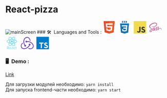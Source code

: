 # **React-pizza**
<img width="1470" alt="mainScreen" src="https://github.com/qookieFaitPipi/react-pizza/assets/58183484/8565f36f-5a2e-4460-9a3c-784384958c02">
### 🛠 &nbsp;Languages and Tools :
<img src="https://github.com/devicons/devicon/blob/master/icons/html5/html5-original.svg" title="HTML5" alt="HTML" width="40" height="40"/>&nbsp;
<img src="https://github.com/devicons/devicon/blob/master/icons/css3/css3-plain-wordmark.svg"  title="CSS3" alt="CSS" width="40" height="40"/>&nbsp;
<img src="https://github.com/devicons/devicon/blob/master/icons/javascript/javascript-original.svg" title="JavaScript" alt="JavaScript" width="40" height="40"/>&nbsp;
<img src="https://github.com/devicons/devicon/blob/master/icons/sass/sass-original.svg" title="sass" alt="sass" width="40" height="40"/>&nbsp;
<img src="https://github.com/devicons/devicon/blob/master/icons/react/react-original-wordmark.svg" title="React" alt="React" width="40" height="40"/>&nbsp;
<img src="https://github.com/devicons/devicon/blob/master/icons/redux/redux-original.svg" title="Redux" alt="Redux " width="40" height="40"/>&nbsp;
<img src="https://github.com/devicons/devicon/blob/master/icons/typescript/typescript-original.svg" title="TypeScript" alt="TypeScript" width="40" height="40"/>&nbsp;

### 🖥 &nbsp;Demo :
<a href='https://github.com/qookieFaitPipi/react-pizza/assets/58183484/dee0f489-7eee-4438-b1ba-2ca3f65c3176'>Link</a>

Для загрузки модулей необходимо: `yarn install`<br/>
Для запуска frontend-части необходимо: `yarn start`
